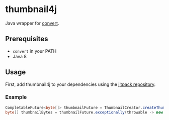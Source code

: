 # thumbnail4j

Java wrapper for [convert](https://imagemagick.org/script/convert.php).

## Prerequisites
* `convert` in your PATH
* Java 8

## Usage

First, add thumbnail4j to your dependencies using the [jitpack repository](https://jitpack.io/#wowselim/thumbnail4j).

### Example
```java
CompletableFuture<byte[]> thumbnailFuture = ThumbnailCreator.createThumbnail(1024, urlToFile);
byte[] thumbnailBytes = thumbnailFuture.exceptionally(throwable -> new byte[0]).get();
```
